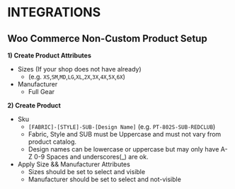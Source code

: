 # INTEGRATIONS
## Woo Commerce Non-Custom Product Setup

<b>1) Create Product Attributes</b>
  - Sizes (If your shop does not have already)
    - (e.g. `XS`,`SM`,`MD`,`LG`,`XL`,`2X`,`3X`,`4X`,`5X`,`6X`)
  - Manufacturer
    - Full Gear
    
<b>2) Create Product</b>
  - Sku
    - `[FABRIC]-[STYLE]-SUB-[Design Name]` (e.g. `PT-802S-SUB-REDCLUB`)
    - Fabric, Style and SUB must be Uppercase and must not vary from product catalog.
    - Design names can be lowercase or uppercase but may only have A-Z 0-9 Spaces and underscores(_) are ok.
  - Apply Size && Manufacturer Attributes
    - Sizes should be set to select and visible
    - Manufacturer should be set to  select and not-visible
    
